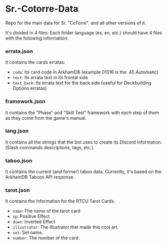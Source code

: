 # Sr.-Cotorre-Data
Repo for the main data for Sr. "CoTorre". and all other versions of it.

It's divided in 4 files:
Each folder language (es, en, etc.) should have 4 files with the following information:

### errata.json
It contains the cards erratas: 

- `code`: Its card code in ArkhamDB (example 01016 is the .45 Automatic)
- `text`: Its errata text in its frontal side
- `text_back`: Its errata text for the back side (useful for Deckbuilding Options erratas)

### framework.json
It contains the "Phase" and "Skill Test" framework with each step of them as they come from the game's manual.

### lang.json
It contains all the strings that the bot uses to create its Discord information. (Slash commands descriptions, tags, etc.).

### taboo.json
It contains the current (and former) taboo data. Currently, it's based on the ArkhamDB Taboos API response.

### tarot.json
It contains the information for the RTCU Tarot Cards.

- `name`: The name of the tarot card
- `up`: Positive Effect
- `down`: Inverted Effect
- `illustrator`: The Illustrator that made this cool art.
- `set`: Set name.
- `number`: The number of the card.
